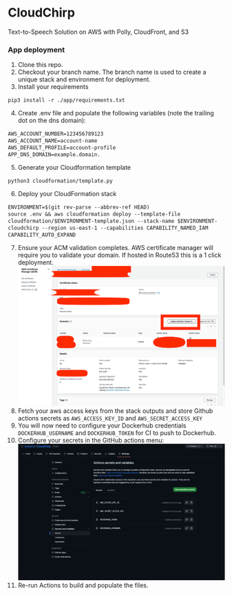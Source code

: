 # CloudChirp

Text-to-Speech Solution on AWS with Polly, CloudFront, and S3


### App deployment

1. Clone this repo.
2. Checkout your branch name. The branch name is used to create a unique stack and environment for deployment.
3. Install your requirements
```shell
pip3 install -r ./app/requirements.txt
```
4. Create .env file and populate the following variables (note the trailing dot on the dns domain):
```
AWS_ACCOUNT_NUMBER=123456789123
AWS_ACCOUNT_NAME=account-name
AWS_DEFAULT_PROFILE=account-profile
APP_DNS_DOMAIN=example.domain.
```
5. Generate your Cloudformation template
```shell
python3 cloudformation/template.py
```
6. Deploy your CloudFormation stack
```shell
ENVIRONMENT=$(git rev-parse --abbrev-ref HEAD)
source .env && aws cloudformation deploy --template-file cloudformation/$ENVIRONMENT-template.json --stack-name $ENVIRONMENT-cloudchirp --region us-east-1 --capabilities CAPABILITY_NAMED_IAM CAPABILITY_AUTO_EXPAND
```
7. Ensure your ACM validation completes. AWS certificate manager will require you to validate your domain. If hosted in Route53 this is a 1 click deployment.
![acm-screenshot.png](acm-screenshot.png)
8. Fetch your aws access keys from the stack outputs and store Github actions secrets as `AWS_ACCESS_KEY_ID` and `AWS_SECRET_ACCESS_KEY`
9. You will now need to configure your Dockerhub credentials `DOCKERHUB_USERNAME` and `DOCKERHUB_TOKEN` for CI to push to Dockerhub.
10. Configure your secrets in the GitHub actions menu:
![actions-secrets.png](actions-secrets.png)
11. Re-run Actions to build and populate the files.